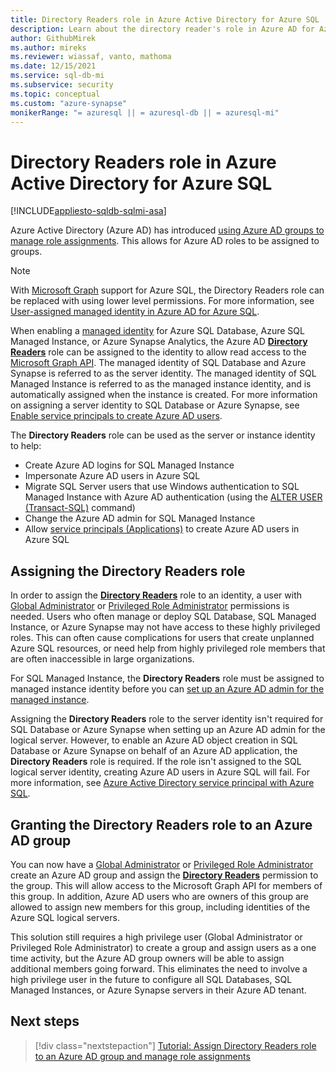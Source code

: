 ```yaml
---
title: Directory Readers role in Azure Active Directory for Azure SQL
description: Learn about the directory reader's role in Azure AD for Azure SQL.
author: GithubMirek
ms.author: mireks
ms.reviewer: wiassaf, vanto, mathoma
ms.date: 12/15/2021
ms.service: sql-db-mi
ms.subservice: security
ms.topic: conceptual
ms.custom: "azure-synapse"
monikerRange: "= azuresql || = azuresql-db || = azuresql-mi"
---
```


# Directory Readers role in Azure Active Directory for Azure SQL

[!INCLUDE[appliesto-sqldb-sqlmi-asa](../includes/appliesto-sqldb-sqlmi-asa.md)]

Azure Active Directory (Azure AD) has introduced [using Azure AD groups to manage role assignments](/azure/active-directory/roles/groups-concept). This allows for Azure AD roles to be assigned to groups.

> [!NOTE]
> With [Microsoft Graph](/graph/overview) support for Azure SQL, the Directory Readers role can be replaced with using lower level permissions. For more information, see [User-assigned managed identity in Azure AD for Azure SQL](authentication-azure-ad-user-assigned-managed-identity.md).

When enabling a [managed identity](/azure/active-directory/managed-identities-azure-resources/overview#managed-identity-types) for Azure SQL Database, Azure SQL Managed Instance, or Azure Synapse Analytics, the Azure AD [**Directory Readers**](/azure/active-directory/roles/permissions-reference#directory-readers) role can be assigned to the identity to allow read access to the [Microsoft Graph API](/graph/overview). The managed identity of SQL Database and Azure Synapse is referred to as the server identity. The managed identity of SQL Managed Instance is referred to as the managed instance identity, and is automatically assigned when the instance is created. For more information on assigning a server identity to SQL Database or Azure Synapse, see [Enable service principals to create Azure AD users](authentication-aad-service-principal.md#enable-service-principals-to-create-azure-ad-users).

The **Directory Readers** role can be used as the server or instance identity to help:

- Create Azure AD logins for SQL Managed Instance
- Impersonate Azure AD users in Azure SQL
- Migrate SQL Server users that use Windows authentication to SQL Managed Instance with Azure AD authentication (using the [ALTER USER (Transact-SQL)](/sql/t-sql/statements/alter-user-transact-sql?view=azuresqldb-mi-current&preserve-view=true#d-map-the-user-in-the-database-to-an-azure-ad-login-after-migration) command)
- Change the Azure AD admin for SQL Managed Instance
- Allow [service principals (Applications)](authentication-aad-service-principal.md) to create Azure AD users in Azure SQL

## Assigning the Directory Readers role

In order to assign the [**Directory Readers**](/azure/active-directory/roles/permissions-reference#directory-readers) role to an identity, a user with [Global Administrator](/azure/active-directory/roles/permissions-reference#global-administrator) or [Privileged Role Administrator](/azure/active-directory/roles/permissions-reference#privileged-role-administrator) permissions is needed. Users who often manage or deploy SQL Database, SQL Managed Instance, or Azure Synapse may not have access to these highly privileged roles. This can often cause complications for users that create unplanned Azure SQL resources, or need help from highly privileged role members that are often inaccessible in large organizations.

For SQL Managed Instance, the **Directory Readers** role must be assigned to managed instance identity before you can [set up an Azure AD admin for the managed instance](authentication-aad-configure.md#provision-azure-ad-admin-sql-managed-instance). 

Assigning the **Directory Readers** role to the server identity isn't required for SQL Database or Azure Synapse when setting up an Azure AD admin for the logical server. However, to enable an Azure AD object creation in SQL Database or Azure Synapse on behalf of an Azure AD application, the **Directory Readers** role is required. If the role isn't assigned to the SQL logical server identity, creating Azure AD users in Azure SQL will fail. For more information, see [Azure Active Directory service principal with Azure SQL](authentication-aad-service-principal.md).

## Granting the Directory Readers role to an Azure AD group

You can now have a [Global Administrator](/azure/active-directory/roles/permissions-reference#global-administrator) or [Privileged Role Administrator](/azure/active-directory/roles/permissions-reference#privileged-role-administrator) create an Azure AD group and assign the [**Directory Readers**](/azure/active-directory/roles/permissions-reference#directory-readers) permission to the group. This will allow access to the Microsoft Graph API for members of this group. In addition, Azure AD users who are owners of this group are allowed to assign new members for this group, including identities of the Azure SQL logical servers.

This solution still requires a high privilege user (Global Administrator or Privileged Role Administrator) to create a group and assign users as a one time activity, but the Azure AD group owners will be able to assign additional members going forward. This eliminates the need to involve a high privilege user in the future to configure all SQL Databases, SQL Managed Instances, or Azure Synapse servers in their Azure AD tenant.

## Next steps

> [!div class="nextstepaction"]
> [Tutorial: Assign Directory Readers role to an Azure AD group and manage role assignments](authentication-aad-directory-readers-role-tutorial.md)
